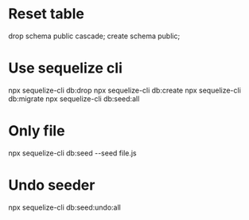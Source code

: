 # Reset table

drop schema public cascade;
create schema public;

# Use sequelize cli

npx sequelize-cli db:drop
npx sequelize-cli db:create
npx sequelize-cli db:migrate
npx sequelize-cli db:seed:all

# Only file

npx sequelize-cli db:seed --seed file.js

# Undo seeder

npx sequelize-cli db:seed:undo:all
